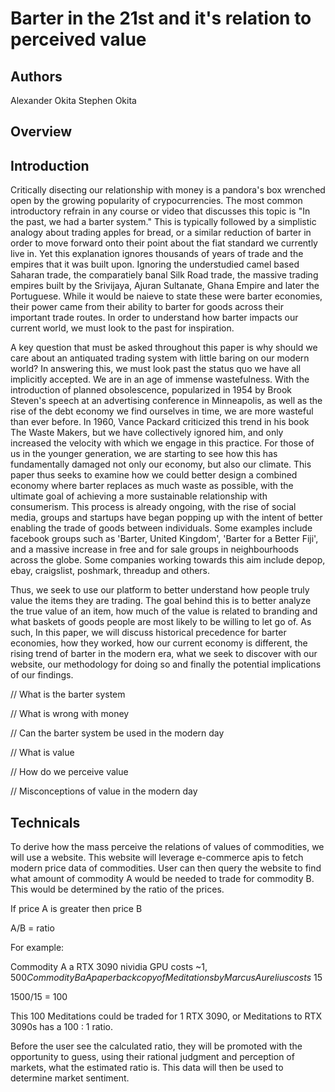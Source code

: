 # Barter in the 21st and it's relation to perceived value

## Authors

Alexander Okita
Stephen Okita

## Overview

## Introduction


Critically disecting our relationship with money is a pandora's box wrenched open by the growing popularity of crypocurrencies. The most common introductory refrain in any course or video that discusses this topic is "In the past, we had a barter system." This is typically followed by a simplistic analogy about trading apples for bread, or a similar reduction of barter in order to move forward onto their point about the fiat standard we currently live in. Yet this explanation ignores thousands of years of trade and the empires that it was built upon. Ignoring the understudied camel based Saharan trade, the comparatiely banal Silk Road trade, the massive trading empires built by the Srivijaya, Ajuran Sultanate, Ghana Empire and later the Portuguese. While it would be naieve to state these were barter economies, their power came from their ability to barter for goods across their important trade routes. In order to understand how barter impacts our current world, we must look to the past for inspiration. 

A key question that must be asked throughout this paper is why should we care about an antiquated trading system with little baring on our modern world? In answering this, we must look past the status quo we have all implicitly accepted. We are in an age of immense wastefulness. With the introduction of planned obsolescence, popularized in 1954 by Brook Steven's speech at an advertising conference in Minneapolis, as well as the rise of the debt economy we find ourselves in time, we are more wasteful than ever before. In 1960, Vance Packard criticized this trend in his book The Waste Makers, but we have collectively ignored him, and only increased the velocity with which we engage in this practice. For those of us in the younger generation, we are starting to see how this has fundamentally damaged not only our economy, but also our climate. This paper thus seeks to examine how we could better design a combined economy where barter replaces as much waste as possible, with the ultimate goal of achieving a more sustainable relationship with consumerism. This process is already ongoing, with the rise of social media, groups and startups have began popping up with the intent of better enabling the trade of goods between individuals. Some examples include facebook groups such as 'Barter, United Kingdom', 'Barter for a Better Fiji', and a massive increase in free and for sale groups in neighbourhoods across the globe. Some companies working towards this aim include depop, ebay, craigslist, poshmark, threadup and others. 

Thus, we seek to use our platform to better understand how people truly value the items they are trading. The goal behind this is to better analyze the true value of an item, how much of the value is related to branding and what baskets of goods people are most likely to be willing to let go of. As such, In this paper, we will discuss historical precedence for barter economies, how they worked, how our current economy is different, the rising trend of barter in the modern era, what we seek to discover with our website, our methodology for doing so and finally the potential implications of our findings. 

// What is the barter system

// What is wrong with money

// Can the barter system be used in the modern day

// What is value

// How do we perceive value

// Misconceptions of value in the modern day

## Technicals

To derive how the mass perceive the relations of values of commodities, we will use a website. This website will leverage e-commerce apis to fetch modern price data of commodities. User can then query the website to find what amount of commodity A would be needed to trade for commodity B. This would be determined by the ratio of the prices.

If price A is greater then price B

A/B = ratio

For example:

Commodity A a RTX 3090 nividia GPU costs ~$1,500
Commodity B a A paperback copy of Meditations by Marcus Aurelius costs ~$15

1500/15 = 100

This 100 Meditations could be traded for 1 RTX 3090, or Meditations to RTX 3090s has a 100 : 1 ratio.

Before the user see the calculated ratio, they will be promoted with the opportunity to guess, using their rational judgment and perception of markets, what the estimated ratio is. This data will then be used to determine market sentiment.
